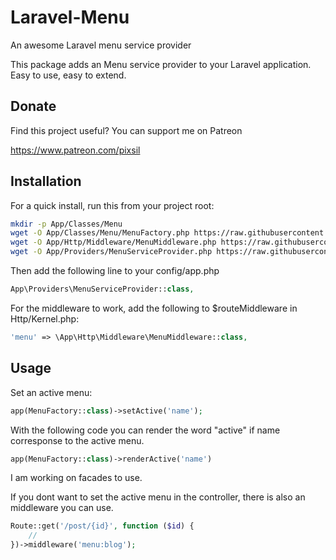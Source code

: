 # Laravel-Menu
An awesome Laravel menu service provider

This package adds an Menu service provider to your Laravel application. Easy to use, easy to extend.

## Donate

Find this project useful? You can support me on Patreon

https://www.patreon.com/pixsil

## Installation

For a quick install, run this from your project root:
```bash
mkdir -p App/Classes/Menu
wget -O App/Classes/Menu/MenuFactory.php https://raw.githubusercontent.com/pixsil/Laravel-Menu/main/Classes/Menu/MenuFactory.php
wget -O App/Http/Middleware/MenuMiddleware.php https://raw.githubusercontent.com/pixsil/Laravel-Menu/main/Http/Middleware/MenuMiddleware.php
wget -O App/Providers/MenuServiceProvider.php https://raw.githubusercontent.com/pixsil/Laravel-Menu/main/Providers/MenuServiceProvider.php
```

Then add the following line to your config/app.php

```php
App\Providers\MenuServiceProvider::class,
```

For the middleware to work, add the following to $routeMiddleware in Http/Kernel.php:

```php
'menu' => \App\Http\Middleware\MenuMiddleware::class,
```


## Usage

Set an active menu:
```php
app(MenuFactory::class)->setActive('name');
```

With the following code you can render the word "active" if name corresponse to the active menu.
```php
app(MenuFactory::class)->renderActive('name')
```

I am working on facades to use.

If you dont want to set the active menu in the controller, there is also an middleware you can use.
```php
Route::get('/post/{id}', function ($id) {
    //
})->middleware('menu:blog');
```
